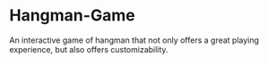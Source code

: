 # Hangman-Game
An interactive game of hangman that not only offers a great playing experience, but also offers customizability.
